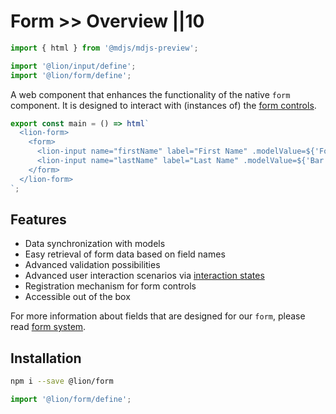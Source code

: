 # Form >> Overview ||10

```js script
import { html } from '@mdjs/mdjs-preview';

import '@lion/input/define';
import '@lion/form/define';
```

A web component that enhances the functionality of the native `form` component.
It is designed to interact with (instances of) the [form controls](../../fundamentals/systems/form/overview.md).

```js preview-story
export const main = () => html`
  <lion-form>
    <form>
      <lion-input name="firstName" label="First Name" .modelValue=${'Foo'}></lion-input>
      <lion-input name="lastName" label="Last Name" .modelValue=${'Bar'}></lion-input>
    </form>
  </lion-form>
`;
```

## Features

- Data synchronization with models
- Easy retrieval of form data based on field names
- Advanced validation possibilities
- Advanced user interaction scenarios via [interaction states](../../fundamentals/systems/form/interaction-states.md)
- Registration mechanism for form controls
- Accessible out of the box

For more information about fields that are designed for our `form`, please read [form system](../../fundamentals/systems/form/overview.md).

## Installation

```bash
npm i --save @lion/form
```

```js
import '@lion/form/define';
```
